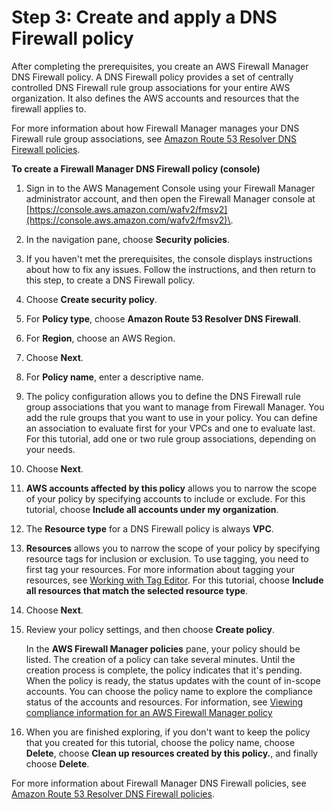 # Step 3: Create and apply a DNS Firewall policy<a name="get-started-fms-dns-firewall-create-policy"></a>

After completing the prerequisites, you create an AWS Firewall Manager DNS Firewall policy\. A DNS Firewall policy provides a set of centrally controlled DNS Firewall rule group associations for your entire AWS organization\. It also defines the AWS accounts and resources that the firewall applies to\. 

For more information about how Firewall Manager manages your DNS Firewall rule group associations, see [Amazon Route 53 Resolver DNS Firewall policies](dns-firewall-policies.md)\.

**To create a Firewall Manager DNS Firewall policy \(console\)**

1. Sign in to the AWS Management Console using your Firewall Manager administrator account, and then open the Firewall Manager console at [https://console.aws.amazon.com/wafv2/fmsv2](https://console.aws.amazon.com/wafv2/fmsv2)\. 

1. In the navigation pane, choose **Security policies**\. 

1. If you haven't met the prerequisites, the console displays instructions about how to fix any issues\. Follow the instructions, and then return to this step, to create a DNS Firewall policy\. 

1. Choose **Create security policy**\.

1. For **Policy type**, choose **Amazon Route 53 Resolver DNS Firewall**\. 

1. For **Region**, choose an AWS Region\. 

1. Choose **Next**\.

1. For **Policy name**, enter a descriptive name\. 

1. The policy configuration allows you to define the DNS Firewall rule group associations that you want to manage from Firewall Manager\. You add the rule groups that you want to use in your policy\. You can define an association to evaluate first for your VPCs and one to evaluate last\. For this tutorial, add one or two rule group associations, depending on your needs\. 

1. Choose **Next**\.

1. **AWS accounts affected by this policy** allows you to narrow the scope of your policy by specifying accounts to include or exclude\. For this tutorial, choose **Include all accounts under my organization**\. 

1. The **Resource type** for a DNS Firewall policy is always **VPC**\. 

1. **Resources** allows you to narrow the scope of your policy by specifying resource tags for inclusion or exclusion\. To use tagging, you need to first tag your resources\. For more information about tagging your resources, see [Working with Tag Editor](https://docs.aws.amazon.com/awsconsolehelpdocs/latest/gsg/tag-editor.html)\. For this tutorial, choose **Include all resources that match the selected resource type**\. 

1. Choose **Next**\.

1. Review your policy settings, and then choose **Create policy**\.

   In the **AWS Firewall Manager policies** pane, your policy should be listed\. The creation of a policy can take several minutes\. Until the creation process is complete, the policy indicates that it's pending\. When the policy is ready, the status updates with the count of in\-scope accounts\. You can choose the policy name to explore the compliance status of the accounts and resources\. For information, see [Viewing compliance information for an AWS Firewall Manager policy](fms-compliance.md)

1. When you are finished exploring, if you don't want to keep the policy that you created for this tutorial, choose the policy name, choose **Delete**, choose **Clean up resources created by this policy\.**, and finally choose **Delete**\. 

For more information about Firewall Manager DNS Firewall policies, see [Amazon Route 53 Resolver DNS Firewall policies](dns-firewall-policies.md)\.